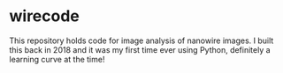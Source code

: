 # wirecode
This repository holds code for image analysis of nanowire images. I built this back in 2018 and it was my first time ever using Python, definitely a learning curve at the time!
